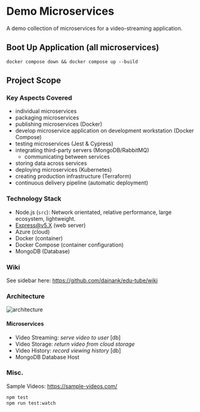 # Demo Microservices
A demo collection of microservices for a video-streaming application.
## Boot Up Application (all microservices)
`docker compose down && docker compose up --build`

## Project Scope
### Key Aspects Covered
- individual microservices
- packaging microservices
- publishing microservices (Docker)
- develop microservice application on development workstation (Docker Compose)
- testing microservices (Jest & Cypress)
- integrating third-party servers (MongoDB/RabbitMQ)
    - communicating between services
- storing data across services
- deploying microservices (Kubernetes)
- creating production infrastructure (Terraform)
- continuous delivery pipeline (automatic deployment)

### Technology Stack
- Node.js (`src`): Network orientated, relative performance, large ecosystem, lightweight.
- Express@v5.X (web server)
- Azure (cloud)
- Docker (container)
- Docker Compose (container configuration)
- MongoDB (Database)

### Wiki
See sidebar here: https://github.com/dainank/edu-tube/wiki

### Architecture
![architecture](https://user-images.githubusercontent.com/83029234/232541165-891067fd-9c57-45c3-9e29-972ccfe025f6.png)

#### Microservices
- Video Streaming: *serve video to user* [db]
- Video Storage: *return video from cloud storage*
- Video History: *record viewing history* [db]
- MongoDB Database Host

### Misc.
Sample Videos: https://sample-videos.com/

```bash
npm test
npm run test:watch
```
